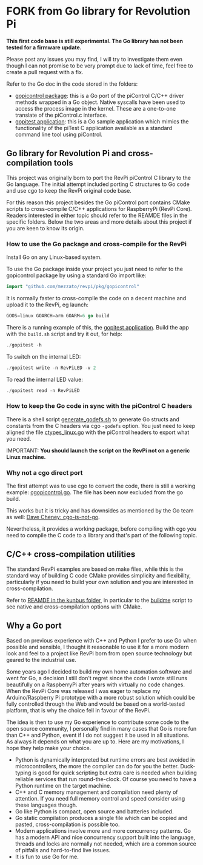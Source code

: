 # FORK from Go library for Revolution Pi

**This first code base is still experimental. The Go library has not been tested for a firmware update.**

Please post any issues you may find, I will try to investigate them even though I can not promise to be very prompt due to lack of time, feel free to create a pull request with a fix.

Refer to the Go doc in the code stored in the folders:

- [gopicontrol package](pkg/gopicontrol): this is a Go port of the piControl C/C++ driver methods wrapped in a Go object. Native syscalls have been used to access the process image in the kernel. These are a one-to-one translate of the piControl.c interface.
- [gopitest application](cmd/gopitest): this is a Go sample application which mimics the functionality of the piTest C application available as a standard command line tool using piControl.

## Go library for Revolution Pi and cross-compilation tools

This project was originally born to port the RevPi piControl C library to the Go language. The initial attempt included porting C structures to Go code and use cgo to keep the RevPi original code base.

For this reason this project besides the Go piControl port contains CMake scripts to cross-compile C/C++ applications for RaspberryPi (RevPi Core).
Readers interested in either topic should refer to the REAMDE files in the specific folders. Below the two areas and more details about this project if you are keen to know its origin.

### How to use the Go package and cross-compile for the RevPi

Install Go on any Linux-based system.

To use the Go package inside your project you just need to refer to the gopicontrol package by using a standard Go import like:

```go
import "github.com/mezzato/revpi/pkg/gopicontrol"
```

It is normally faster to cross-compile the code on a decent machine and upload it to the RevPi, eg launch:

```go
GOOS=linux GOARCH=arm GOARM=6 go build
```

There is a running example of this, the [gopitest application](cmd/gopitest).
Build the app with the `build.sh` script and try it out, for help:

```go
./gopitest -h
```

To switch on the internal LED:

```go
./gopitest write -n RevPiLED -v 2
```

To read the internal LED value:

```go
./gopitest read -n RevPiLED
```

### How to keep the Go code in sync with the piControl C headers

There is a shell script [generate_godefs.sh](pkg/gopicontrol/generate_godefs.sh) to generate Go structs and constants from the C headers via cgo `-godefs` option.
You just need to keep aligned the file [ctypes_linux.go](pkg/gopicontrol/ctypes_linux.go) with the piControl headers to export what you need.

IMPORTANT: **You should launch the script on the RevPi not on a generic Linux machine.**

### Why not a cgo direct port

The first attempt was to use cgo to convert the code, there is still a working example: [cgopicontrol.go](pkg/gopicontrol/cgopicontrol.go). The file has been now excluded from the go build.

This works but it is tricky and has downsides as mentioned by the Go team as well: [Dave Cheney: cgo-is-not-go](https://dave.cheney.net/2016/01/18/cgo-is-not-go).

Nevertheless, it provides a working package, before compiling with cgo you need to compile the C code to a library and that's part of the following topic.

## C/C++ cross-compilation utilities

The standard RevPi examples are based on make files, while this is the standard way of building C code CMake provides simplicity and flexibility, particularly if you need to build your own solution and you are interested in cross-compilation.

Refer to [REAMDE in the kunbus folder](kunbus/README.md), in particular to the [buildme](kunbus/buildme) script to see native and cross-compilation options with CMake.

## Why a Go port

Based on previous experience with C++ and Python I prefer to use Go when possible and sensible, I thought it reasonable to use it for a more modern look and feel to a project like RevPi born from open source technology but geared to the industrial use.

Some years ago I decided to build my own home automation software and went for Go, a decision I still don't regret since the code I wrote still runs beautifully on a RaspberryPi after years with virtually no code changes. When the RevPi Core was released I was eager to replace my Arduino/Raspberry Pi prototype with a more robust solution which could be fully controlled through the Web and would be based on a world-tested platform, that is why the choice fell in favour of the RevPi.

The idea is then to use my Go experience to contribute some code to the open source community, I personally find in many cases that Go is more fun than C++ and Python, event if I do not suggest it be used in all situations. As always it depends on what you are up to. Here are my motivations, I hope they help make your choice.

- Python is dynamically interpreted but runtime errors are best avoided in microcontrollers, the more the compiler can do for you the better. Duck-typing is good for quick scripting but extra care is needed when building reliable services that run round-the-clock. Of course you need to have a Python runtime on the target machine.
- C++ and C memory management and compilation need plenty of attention. If you need full memory control and speed consider using these languages though.
- Go like Python is compact, open source and batteries included.
- Go static compilation produces a single file which can be copied and pasted, cross-compilation is possible too.
- Modern applications involve more and more concurrency patterns. Go has a modern API and nice concurrency support built into the language, threads and locks are normally not needed, which are a common source of pitfalls and hard-to-find live issues.
- It is fun to use Go for me.
